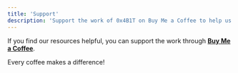 ```yaml
---
title: 'Support'
description: 'Support the work of 0x4B1T on Buy Me a Coffee to help us create more content and maintain the website.'
---
```


If you find our resources helpful, you can support the work through [**Buy Me a Coffee**](https://www.buymeacoffee.com/kris3c).

Every coffee makes a difference!
